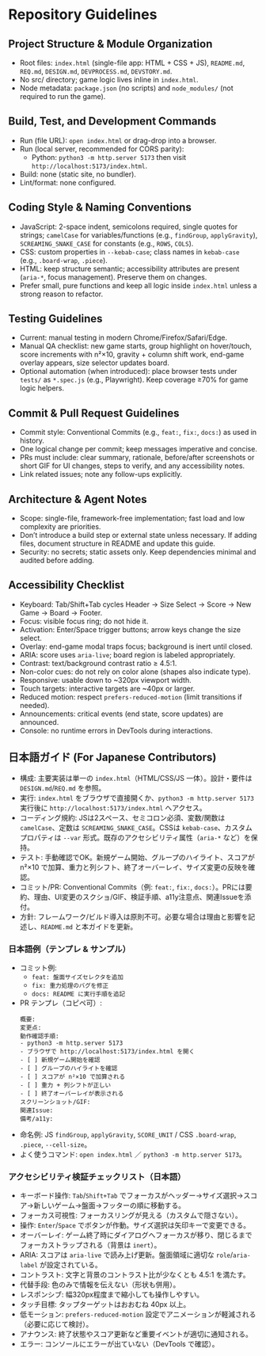 # Repository Guidelines

## Project Structure & Module Organization
- Root files: `index.html` (single-file app: HTML + CSS + JS), `README.md`, `REQ.md`, `DESIGN.md`, `DEVPROCESS.md`, `DEVSTORY.md`.
- No src/ directory; game logic lives inline in `index.html`.
- Node metadata: `package.json` (no scripts) and `node_modules/` (not required to run the game).

## Build, Test, and Development Commands
- Run (file URL): `open index.html` or drag-drop into a browser.
- Run (local server, recommended for CORS parity):
  - Python: `python3 -m http.server 5173` then visit `http://localhost:5173/index.html`.
- Build: none (static site, no bundler).
- Lint/format: none configured.

## Coding Style & Naming Conventions
- JavaScript: 2-space indent, semicolons required, single quotes for strings; `camelCase` for variables/functions (e.g., `findGroup`, `applyGravity`), `SCREAMING_SNAKE_CASE` for constants (e.g., `ROWS`, `COLS`).
- CSS: custom properties in `--kebab-case`; class names in `kebab-case` (e.g., `.board-wrap`, `.piece`).
- HTML: keep structure semantic; accessibility attributes are present (`aria-*`, focus management). Preserve them on changes.
- Prefer small, pure functions and keep all logic inside `index.html` unless a strong reason to refactor.

## Testing Guidelines
- Current: manual testing in modern Chrome/Firefox/Safari/Edge.
- Manual QA checklist: new game starts, group highlight on hover/touch, score increments with n²×10, gravity + column shift work, end-game overlay appears, size selector updates board.
- Optional automation (when introduced): place browser tests under `tests/` as `*.spec.js` (e.g., Playwright). Keep coverage ≥70% for game logic helpers.

## Commit & Pull Request Guidelines
- Commit style: Conventional Commits (e.g., `feat:`, `fix:`, `docs:`) as used in history.
- One logical change per commit; keep messages imperative and concise.
- PRs must include: clear summary, rationale, before/after screenshots or short GIF for UI changes, steps to verify, and any accessibility notes.
- Link related issues; note any follow-ups explicitly.

## Architecture & Agent Notes
- Scope: single-file, framework-free implementation; fast load and low complexity are priorities.
- Don’t introduce a build step or external state unless necessary. If adding files, document structure in README and update this guide.
- Security: no secrets; static assets only. Keep dependencies minimal and audited before adding.

## Accessibility Checklist
- Keyboard: Tab/Shift+Tab cycles Header → Size Select → Score → New Game → Board → Footer.
- Focus: visible focus ring; do not hide it.
- Activation: Enter/Space trigger buttons; arrow keys change the size select.
- Overlay: end-game modal traps focus; background is inert until closed.
- ARIA: score uses `aria-live`; board region is labeled appropriately.
- Contrast: text/background contrast ratio ≥ 4.5:1.
- Non-color cues: do not rely on color alone (shapes also indicate type).
- Responsive: usable down to ~320px viewport width.
- Touch targets: interactive targets are ~40px or larger.
- Reduced motion: respect `prefers-reduced-motion` (limit transitions if needed).
- Announcements: critical events (end state, score updates) are announced.
- Console: no runtime errors in DevTools during interactions.

## 日本語ガイド (For Japanese Contributors)
- 構成: 主要実装は単一の `index.html`（HTML/CSS/JS 一体）。設計・要件は `DESIGN.md`/`REQ.md` を参照。
- 実行: `index.html` をブラウザで直接開くか、`python3 -m http.server 5173` 実行後に `http://localhost:5173/index.html` へアクセス。
- コーディング規約: JSは2スペース、セミコロン必須、変数/関数は `camelCase`、定数は `SCREAMING_SNAKE_CASE`。CSSは `kebab-case`、カスタムプロパティは `--var` 形式。既存のアクセシビリティ属性（`aria-*` など）を保持。
- テスト: 手動確認でOK。新規ゲーム開始、グループのハイライト、スコアが n²×10 で加算、重力と列シフト、終了オーバーレイ、サイズ変更の反映を確認。
- コミット/PR: Conventional Commits（例: `feat:`, `fix:`, `docs:`）。PRには要約、理由、UI変更のスクショ/GIF、検証手順、a11y注意点、関連Issueを添付。
- 方針: フレームワーク/ビルド導入は原則不可。必要な場合は理由と影響を記述し、`README.md` と本ガイドを更新。

### 日本語例（テンプレ & サンプル）
- コミット例:
  - `feat: 盤面サイズセレクタを追加`
  - `fix: 重力処理のバグを修正`
  - `docs: README に実行手順を追記`
- PR テンプレ（コピペ可）:
  ```
  概要:
  変更点:
  動作確認手順:
  - python3 -m http.server 5173
  - ブラウザで http://localhost:5173/index.html を開く
  - [ ] 新規ゲーム開始を確認
  - [ ] グループのハイライトを確認
  - [ ] スコアが n²×10 で加算される
  - [ ] 重力 + 列シフトが正しい
  - [ ] 終了オーバーレイが表示される
  スクリーンショット/GIF:
  関連Issue:
  備考/a11y:
  ```
- 命名例: JS `findGroup`, `applyGravity`, `SCORE_UNIT` / CSS `.board-wrap`, `.piece`, `--cell-size`。
- よく使うコマンド: `open index.html` ／ `python3 -m http.server 5173`。

### アクセシビリティ検証チェックリスト（日本語）
- キーボード操作: `Tab`/`Shift+Tab` でフォーカスがヘッダー→サイズ選択→スコア→新しいゲーム→盤面→フッターの順に移動する。
- フォーカス可視性: フォーカスリングが見える（カスタムで隠さない）。
- 操作: `Enter`/`Space` でボタンが作動。サイズ選択は矢印キーで変更できる。
- オーバーレイ: ゲーム終了時にダイアログへフォーカスが移り、閉じるまでフォーカストラップされる（背景は `inert`）。
- ARIA: スコアは `aria-live` で読み上げ更新。盤面領域に適切な `role`/`aria-label` が設定されている。
- コントラスト: 文字と背景のコントラスト比が少なくとも 4.5:1 を満たす。
- 代替手段: 色のみで情報を伝えない（形状も併用）。
- レスポンシブ: 幅320px程度まで縮小しても操作しやすい。
- タッチ目標: タップターゲットはおおむね 40px 以上。
- 低モーション: `prefers-reduced-motion` 設定でアニメーションが軽減される（必要に応じて検討）。
- アナウンス: 終了状態やスコア更新など重要イベントが適切に通知される。
- エラー: コンソールにエラーが出ていない（DevTools で確認）。
